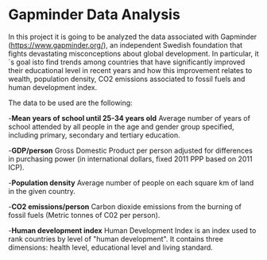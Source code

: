 # Gapminder Data Analysis

In this project it is going to be analyzed the data associated with Gapminder (https://www.gapminder.org/), an independent Swedish foundation that fights devastating misconceptions about global development. In particular, it´s goal isto find trends among countries that have significantly improved their educational level in recent years and how this improvement relates to wealth, population density, CO2 emissions associated to fossil fuels and human development index.

The data to be used are the following:

-**Mean years of school until 25-34 years old**
Average number of years of school attended by all people in the age and gender group specified, including primary, secondary and tertiary education.

-**GDP/person**
Gross Domestic Product per person adjusted for differences in purchasing power (in international dollars, fixed 2011 PPP based on 2011 ICP).

-**Population density**
Average number of people on each square km of land in the given country.

-**CO2 emissions/person**
Carbon dioxide emissions from the burning of fossil fuels (Metric tonnes of C02 per person).

-**Human development index**
Human Development Index is an index used to rank countries by level of "human development". It contains three dimensions: health level, educational level and living standard.

